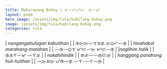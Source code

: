 ```yaml
---
title: Maharayang Buhay | ᜋᜑᜇᜌᜅ᜔  ᜊᜓᜑᜌ᜔
layout: poem
hero_image: /assets/img/tula/kabilang-buhay.png
image: /assets/img/tula/kabilang-buhay.png
categories: tula
---
```


| *nangangahulugan kabutihan* | | ᜈᜅᜅᜑᜓᜎᜓᜄᜈ᜔  ᜃᜊᜓᜆᜒᜑᜈ᜔ |
| *hinahabol marahang-marahan* | | ᜑᜒᜈᜑᜊᜓᜎ᜔  ᜋᜇᜑᜅ᜔  ᜋᜇᜑᜈ᜔ |
|*naglihim halik* | | ᜈᜄ᜔ᜎᜒᜑᜒᜋ᜔  ᜑᜎᜒᜃ᜔ |
| *nakahihindik* | | ᜈᜃᜑᜒᜑᜒᜈ᜔ᜇᜒᜃ᜔ |
| *hanggang panahong huli-hulihan* | | ᜑᜅ᜔ᜄᜅ᜔  ᜉᜈᜑᜓᜈ᜔  ᜑᜓᜎᜒ-ᜑᜓᜎᜒᜑᜈ᜔ |
